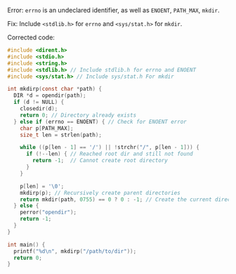 Error: `errno` is an undeclared identifier, as well as `ENOENT`, `PATH_MAX`, `mkdir`.

Fix: Include `<stdlib.h>` for `errno` and `<sys/stat.h>` for `mkdir`.

Corrected code:
```c
#include <dirent.h>
#include <stdio.h>
#include <string.h>
#include <stdlib.h> // Include stdlib.h for errno and ENOENT
#include <sys/stat.h> // Include sys/stat.h For mkdir

int mkdirp(const char *path) {
  DIR *d = opendir(path);
  if (d != NULL) {
    closedir(d);
    return 0; // Directory already exists
  } else if (errno == ENOENT) { // Check for ENOENT error
    char p[PATH_MAX];
    size_t len = strlen(path);

    while ((p[len - 1] == '/') || !strchr("/", p[len - 1])) {
      if (!--len) { // Reached root dir and still not found
        return -1;  // Cannot create root directory
      }
    }

    p[len] = '\0';
    mkdirp(p); // Recursively create parent directories
    return mkdir(path, 0755) == 0 ? 0 : -1; // Create the current directory
  } else {
    perror("opendir");
    return -1;
  }
}

int main() {
  printf("%d\n", mkdirp("/path/to/dir"));
  return 0;
}
```
